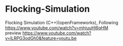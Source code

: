 # Flocking-Simulation  
Flocking Simulation (C++)(openFrameworks), Following https://www.youtube.com/watch?v=mhjuuHl6qHM  
preview https://www.youtube.com/watch?v=lLRPG3odGh0&feature=youtu.be  
